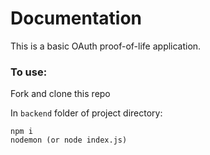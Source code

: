 # Documentation

This is a basic OAuth proof-of-life application.

### To use:
Fork and clone this repo

In `backend` folder of project directory:

    npm i
    nodemon (or node index.js)